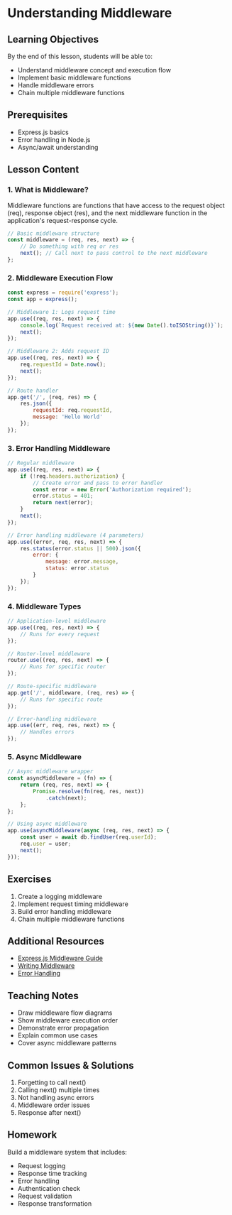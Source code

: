 # Understanding Middleware

## Learning Objectives
By the end of this lesson, students will be able to:
- Understand middleware concept and execution flow
- Implement basic middleware functions
- Handle middleware errors
- Chain multiple middleware functions

## Prerequisites
- Express.js basics
- Error handling in Node.js
- Async/await understanding

## Lesson Content

### 1. What is Middleware?
Middleware functions are functions that have access to the request object (req), response object (res), and the next middleware function in the application's request-response cycle.

```javascript
// Basic middleware structure
const middleware = (req, res, next) => {
    // Do something with req or res
    next(); // Call next to pass control to the next middleware
};
```

### 2. Middleware Execution Flow
```javascript
const express = require('express');
const app = express();

// Middleware 1: Logs request time
app.use((req, res, next) => {
    console.log(`Request received at: ${new Date().toISOString()}`);
    next();
});

// Middleware 2: Adds request ID
app.use((req, res, next) => {
    req.requestId = Date.now();
    next();
});

// Route handler
app.get('/', (req, res) => {
    res.json({
        requestId: req.requestId,
        message: 'Hello World'
    });
});
```

### 3. Error Handling Middleware
```javascript
// Regular middleware
app.use((req, res, next) => {
    if (!req.headers.authorization) {
        // Create error and pass to error handler
        const error = new Error('Authorization required');
        error.status = 401;
        return next(error);
    }
    next();
});

// Error handling middleware (4 parameters)
app.use((error, req, res, next) => {
    res.status(error.status || 500).json({
        error: {
            message: error.message,
            status: error.status
        }
    });
});
```

### 4. Middleware Types
```javascript
// Application-level middleware
app.use((req, res, next) => {
    // Runs for every request
});

// Router-level middleware
router.use((req, res, next) => {
    // Runs for specific router
});

// Route-specific middleware
app.get('/', middleware, (req, res) => {
    // Runs for specific route
});

// Error-handling middleware
app.use((err, req, res, next) => {
    // Handles errors
});
```

### 5. Async Middleware
```javascript
// Async middleware wrapper
const asyncMiddleware = (fn) => {
    return (req, res, next) => {
        Promise.resolve(fn(req, res, next))
            .catch(next);
    };
};

// Using async middleware
app.use(asyncMiddleware(async (req, res, next) => {
    const user = await db.findUser(req.userId);
    req.user = user;
    next();
}));
```

## Exercises
1. Create a logging middleware
2. Implement request timing middleware
3. Build error handling middleware
4. Chain multiple middleware functions

## Additional Resources
- [Express.js Middleware Guide](https://expressjs.com/en/guide/using-middleware.html)
- [Writing Middleware](https://expressjs.com/en/guide/writing-middleware.html)
- [Error Handling](https://expressjs.com/en/guide/error-handling.html)

## Teaching Notes
- Draw middleware flow diagrams
- Show middleware execution order
- Demonstrate error propagation
- Explain common use cases
- Cover async middleware patterns

## Common Issues & Solutions
1. Forgetting to call next()
2. Calling next() multiple times
3. Not handling async errors
4. Middleware order issues
5. Response after next()

## Homework
Build a middleware system that includes:
- Request logging
- Response time tracking
- Error handling
- Authentication check
- Request validation
- Response transformation
